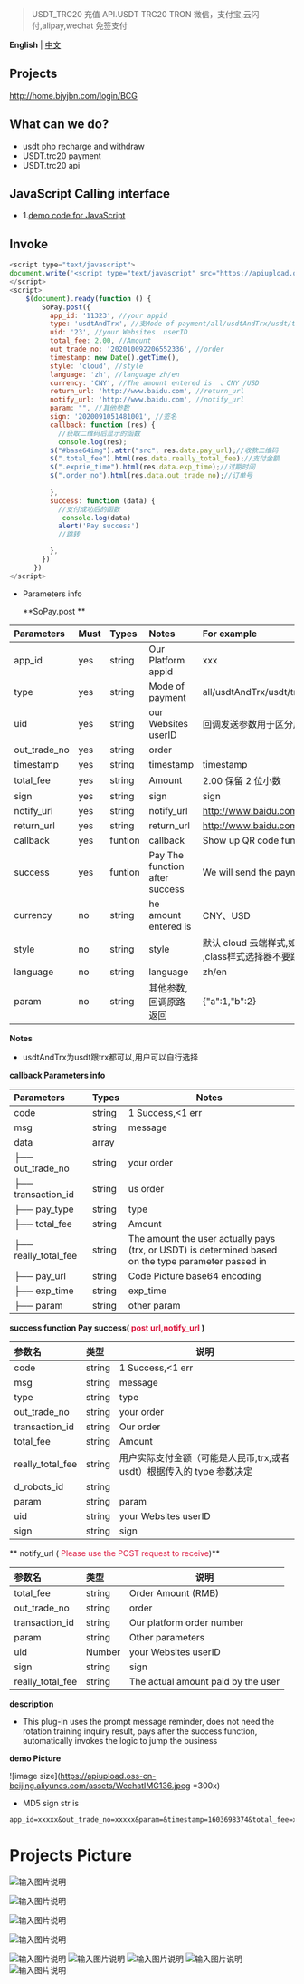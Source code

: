 
> USDT_TRC20 充值 API.USDT TRC20 TRON 微信，支付宝,云闪付,alipay,wechat 免签支付

**English** | [中文](https://github.com/amu1433/sopay/blob/main/README.zh.md)

## Projects

<a href="https://home.bjyjbn.com/login/BCG">http://home.bjyjbn.com/login/BCG</a>


## What can we do?

- usdt php recharge and withdraw
- USDT.trc20 payment
- USDT.trc20 api

## JavaScript Calling interface

- 1.<a href="https://github.com/amu1433/sopay/blob/main/demo.html" target="_blank">demo code for JavaScript </a>


## Invoke

```JavaScript
<script type="text/javascript">
document.write('<script type="text/javascript" src="https://apiupload.oss-cn-beijing.aliyuncs.com/assets/sopay.js?v=' + Math.random() + '"><\/script>')
</script>
<script>
    $(document).ready(function () {
        SoPay.post({
          app_id: '11323', //your appid
          type: 'usdtAndTrx', //支Mode of payment/all/usdtAndTrx/usdt/trx/wechat/alipay/qq/bankCard/alipay    
          uid: '23', //your Websites  userID
          total_fee: 2.00, //Amount
          out_trade_no: '202010092206552336', //order
          timestamp: new Date().getTime(),
          style: 'cloud', //style
          language: 'zh', //language zh/en
          currency: 'CNY', //The amount entered is  、CNY /USD 
          return_url: 'http://www.baidu.com', //return_url
          notify_url: 'http://www.baidu.com', //notify_url
          param: "", //其他参数
          sign: '2020091051481001', //签名
          callback: function (res) {
            //获取二维码后显示的函数
            console.log(res);
          $("#base64img").attr("src", res.data.pay_url);//收款二维码
          $(".total_fee").html(res.data.really_total_fee);//支付金额
          $(".exprie_time").html(res.data.exp_time);//过期时间
          $(".order_no").html(res.data.out_trade_no);//订单号
     
          },
          success: function (data) {
            //支付成功后的函数
             console.log(data)
            alert('Pay success')
            //跳转

          },
        })
      })
</script>
```

- Parameters  info

  **SoPay.post **

| Parameters   | Must | Types   | Notes                          | For example                                                                                |
| :----------- | :--- | :------ | :----------------------------- | :----------------------------------------------------------------------------------------- |
| app_id       | yes  | string  | Our Platform appid             | xxx                                                                                        |
| type         | yes  | string  | Mode of payment                | all/usdtAndTrx/usdt/trx/wechat/alipay/qq/bankCard/alipay                                   |
| uid          | yes  | string  | our Websites  userID           | 回调发送参数用于区分用户                                                                   |
| out_trade_no | yes  | string  | order                          |
| timestamp    | yes  | string  | timestamp                      | timestamp                                                                                  |
| total_fee    | yes  | string  | Amount                         | 2.00 保留 2 位小数                                                                         |
| sign         | yes  | string  | sign                           | sign                                                                                       |
| notify_url   | yes  | string  | notify_url                     | <a href="http://www.baidu.com" target="_blank">http://www.baidu.com</a>                    |
| return_url   | yes  | string  | return_url                     | <a href="http://www.baidu.com" target="_blank">http://www.baidu.com</a>                    |
| callback     | yes  | funtion | callback                       | Show up QR code function                                                                   |
| success      | yes  | funtion | Pay The function after success | We will send the payment result to the notify backend                                      |
| currency     | no   | string  | he amount entered is           | CNY、USD                                                                                   |
| style        | no   | string  | style                          | 默认 cloud 云端样式,如果自己改样式的话,请修改为 local ,class样式选择器不要跟我们的冲突即可 |
| language     | no   | string  | language                       | zh/en                                                                                      |
| param        | no   | string  | 其他参数,回调原路返回          | {"a":1,"b":2}                                                                              |

**Notes**

- usdtAndTrx为usdt跟trx都可以,用户可以自行选择


**callback  Parameters  info**

| Parameters           | Types  | Notes                                                                                                |
| :------------------- | :----- | ---------------------------------------------------------------------------------------------------- |
| code                 | string | 1 Success,<1 err                                                                                     |
| msg                  | string | message                                                                                              |
| data                 | array  |                                                                                                      |
| ├── out_trade_no     | string | your order                                                                                           |
| ├── transaction_id   | string | us order                                                                                             |
| ├── pay_type         | string | type                                                                                                 |
| ├── total_fee        | string | Amount                                                                                               |
| ├── really_total_fee | string | The amount the user actually pays (trx, or USDT) is determined based on the type parameter passed in |
| ├── pay_url          | string | Code Picture base64 encoding                                                                         |
| ├── exp_time         | string | exp_time                                                                                             |
| ├── param            | string | other  param                                                                                         |

**success function  Pay success(<font color=Crimson> post  url,notify_url </font>)**

| 参数名           | 类型   | 说明                                                                   |
| :--------------- | :----- | ---------------------------------------------------------------------- |
| code             | string | 1 Success,<1 err                                                       |
| msg              | string | message                                                                |
| type             | string | type                                                                   |
| out_trade_no     | string | your order                                                             |
| transaction_id   | string | Our order                                                              |
| total_fee        | string | Amount                                                                 |
| really_total_fee | string | 用户实际支付金额（可能是人民币,trx,或者 usdt）根据传入的 type 参数决定 |
| d_robots_id      | string |                                                                        |
| param            | string | param                                                                  |
| uid              | string | your Websites  userID                                                  |
| sign             | string | sign                                                                   |

** notify_url  (<font color=Crimson> Please use the POST request to receive</font>)**

| 参数名           | 类型   | 说明                               |
| :--------------- | :----- | ---------------------------------- |
| total_fee        | string | Order Amount (RMB)                 |
| out_trade_no     | string | order                              |
| transaction_id   | string | Our platform order number          |
| param            | string | Other parameters                   |
| uid              | Number | your Websites  userID              |
| sign             | string | sign                               |
| really_total_fee | string | The actual amount paid by the user |

**description**

- This plug-in uses the prompt message reminder, does not need the rotation training inquiry result, pays after the success function, automatically invokes the logic to jump the business

**demo Picture**

![image size](https://apiupload.oss-cn-beijing.aliyuncs.com/assets/WechatIMG136.jpeg =300x)


- MD5 sign str is

```
app_id=xxxxx&out_trade_no=xxxxx&param=&timestamp=1603698374&total_fee=xxxxx&uid=xxxxx&key=xxxxx
```

# Projects Picture

![输入图片说明](https://apiupload.oss-cn-beijing.aliyuncs.com/tinymce/20220419/b4f1b47f5dc8a939c186f74690539e83.png 'api.png')

![输入图片说明](https://apiupload.oss-cn-beijing.aliyuncs.com/tinymce/20220419/12b3110af50953cb184a7901c50fa73a.png 'api.png')

![输入图片说明](https://apiupload.oss-cn-beijing.aliyuncs.com/tinymce/20220419/6032d99b0d96bc0493a0ca2aa83dbe6d.png 'api.png')

![输入图片说明](https://apiupload.oss-cn-beijing.aliyuncs.com/tinymce/20220419/cd21ad18daf55fa92d81678164204f02.png 'api.png')

![输入图片说明](https://apiupload.oss-cn-beijing.aliyuncs.com/tinymce/20220419/0384e9a94182b32a99148969c359d92f.png 'api.png')
![输入图片说明](https://apiupload.oss-cn-beijing.aliyuncs.com/tinymce/20220419/444c48b6aa8b07211bb11327ab182e02.png 'api.png')
![输入图片说明](https://apiupload.oss-cn-beijing.aliyuncs.com/tinymce/20220419/5ede6de3de421f094f791a942c1479b3.png 'api.png')
![输入图片说明](https://apiupload.oss-cn-beijing.aliyuncs.com/tinymce/20220419/e57d6214c0a4a881e643a3c67f387166.png 'api.png')
![输入图片说明](https://apiupload.oss-cn-beijing.aliyuncs.com/tinymce/20220419/eb902bfbe4ef3b36b0881ba82331c268.png 'api.png')

